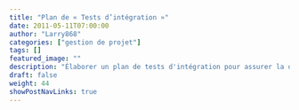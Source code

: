 ```yaml
---
title: "Plan de « Tests d’intégration »"
date: 2011-05-11T07:00:00
author: "Larry868"
categories: ["gestion de projet"]
tags: []
featured_image: ""
description: "Élaborer un plan de tests d'intégration pour assurer la qualité."
draft: false
weight: 44
showPostNavLinks: true
---
```

